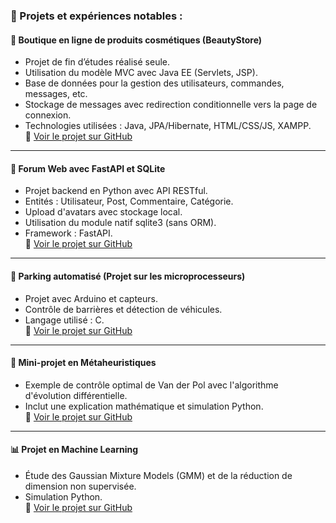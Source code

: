 ### 🧠 Projets et expériences notables :

#### 💄 Boutique en ligne de produits cosmétiques (BeautyStore)
- Projet de fin d’études réalisé seule.
- Utilisation du modèle MVC avec Java EE (Servlets, JSP).
- Base de données pour la gestion des utilisateurs, commandes, messages, etc.
- Stockage de messages avec redirection conditionnelle vers la page de connexion.
- Technologies utilisées : Java, JPA/Hibernate, HTML/CSS/JS, XAMPP.  
🔗 [Voir le projet sur GitHub](https://github.com/Omayma77/BeautyStore)

---

#### 🧵 Forum Web avec FastAPI et SQLite
- Projet backend en Python avec API RESTful.
- Entités : Utilisateur, Post, Commentaire, Catégorie.
- Upload d'avatars avec stockage local.
- Utilisation du module natif sqlite3 (sans ORM).
- Framework : FastAPI.  
🔗 [Voir le projet sur GitHub](https://github.com/Omayma77/FastAPI-Forum)

---

#### 🚗 Parking automatisé (Projet sur les microprocesseurs)
- Projet avec Arduino et capteurs.
- Contrôle de barrières et détection de véhicules.
- Langage utilisé : C.  
🔗 [Voir le projet sur GitHub](https://github.com/Omayma77/Parking-Automatique)

---

#### 🔬 Mini-projet en Métaheuristiques
- Exemple de contrôle optimal de Van der Pol avec l'algorithme d'évolution différentielle.
- Inclut une explication mathématique et simulation Python.  
🔗 [Voir le projet sur GitHub](https://github.com/Omayma77/Metaheuristiques-VanDerPol)

---

#### 📊 Projet en Machine Learning
- Étude des Gaussian Mixture Models (GMM) et de la réduction de dimension non supervisée.
- Simulation Python.  
🔗 [Voir le projet sur GitHub](https://github.com/Omayma77/ML-GMM-DimensionalityReduction)
